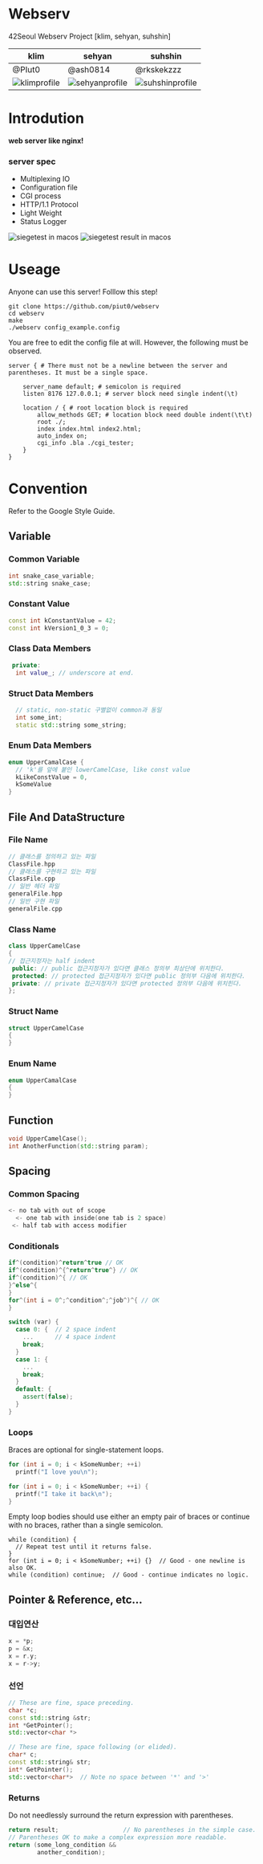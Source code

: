 # Webserv

42Seoul Webserv Project [klim, sehyan, suhshin]

| klim                             | sehyan                               | suhshin                                |
| -------------------------------- | ------------------------------------ | -------------------------------------- |
| @PIut0                           | @ash0814                             | @rkskekzzz                             |
| ![klimprofile](./asset/klim.png) | ![sehyanprofile](./asset/sehyan.png) | ![suhshinprofile](./asset/suhshin.png) |

# Introdution

**web server like nginx!**

### server spec

- Multiplexing IO
- Configuration file
- CGI process
- HTTP/1.1 Protocol
- Light Weight
- Status Logger

![siegetest in macos](./asset/siegetest.gif)
![siegetest result in macos](./asset/siegeresult.png)

# Useage

Anyone can use this server! Folllow this step!

```shell
git clone https://github.com/piut0/webserv
cd webserv
make
./webserv config_example.config
```

You are free to edit the config file at will.
However, the following must be observed.

```
server { # There must not be a newline between the server and parentheses. It must be a single space.

	server_name default; # semicolon is required
	listen 8176 127.0.0.1; # server block need single indent(\t)

	location / { # root location block is required
		allow_methods GET; # location block need double indent(\t\t)
		root ./;
		index index.html index2.html;
		auto_index on;
		cgi_info .bla ./cgi_tester;
	}
}
```

# Convention

Refer to the Google Style Guide.

## Variable

### Common Variable

```cpp
int snake_case_variable;
std::string snake_case;
```

### Constant Value

```cpp
const int kConstantValue = 42;
const int kVersion1_0_3 = 0;
```

### Class Data Members

```cpp
 private:
  int value_; // underscore at end.
```

### Struct Data Members

```cpp
  // static, non-static 구별없이 common과 동일
  int some_int;
  static std::string some_string;
```

### Enum Data Members

```cpp
enum UpperCamalCase {
  // 'k'를 앞에 붙인 lowerCamelCase, like const value
  kLikeConstValue = 0,
  kSomeValue
}
```

## File And DataStructure

### File Name

```cpp
// 클래스를 정의하고 있는 파일
ClassFile.hpp
// 클래스를 구현하고 있는 파일
ClassFile.cpp
// 일반 헤더 파일
generalFile.hpp
// 일반 구현 파일
generalFile.cpp
```

### Class Name

```cpp
class UpperCamelCase
{
// 접근지정자는 half indent
 public: // public 접근지정자가 있다면 클래스 정의부 최상단에 위치한다.
 protected: // protected 접근지정자가 있다면 public 정의부 다음에 위치한다.
 private: // private 접근지정자가 있다면 protected 정의부 다음에 위치힌다.
};
```

### Struct Name

```cpp
struct UpperCamelCase
{
}

```

### Enum Name

```cpp
enum UpperCamalCase
{
}

```

## Function

```cpp
void UpperCamelCase();
int AnotherFunction(std::string param);
```

## Spacing

### Common Spacing

```cpp
<- no tab with out of scope
  <- one tab with inside(one tab is 2 space)
 <- half tab with access modifier
```

### Conditionals

```cpp
if^(condition)^return^true // OK
if^(condition)^{^return^true^} // OK
if^(condition)^{ // OK
}^else^{
}
for^(int i = 0^;^condition^;^job^)^{ // OK
}

```

```cpp
switch (var) {
  case 0: {  // 2 space indent
    ...      // 4 space indent
    break;
  }
  case 1: {
    ...
    break;
  }
  default: {
    assert(false);
  }
}
```

### Loops

Braces are optional for single-statement loops.

```cpp
for (int i = 0; i < kSomeNumber; ++i)
  printf("I love you\n");

for (int i = 0; i < kSomeNumber; ++i) {
  printf("I take it back\n");
}
```

Empty loop bodies should use either an empty pair of braces or continue with no braces, rather than a single semicolon.

```
while (condition) {
  // Repeat test until it returns false.
}
for (int i = 0; i < kSomeNumber; ++i) {}  // Good - one newline is also OK.
while (condition) continue;  // Good - continue indicates no logic.
```

## Pointer & Reference, etc...

### 대입연산

```cpp
x = *p;
p = &x;
x = r.y;
x = r->y;
```

### 선언

```cpp
// These are fine, space preceding.
char *c;
const std::string &str;
int *GetPointer();
std::vector<char *>

// These are fine, space following (or elided).
char* c;
const std::string& str;
int* GetPointer();
std::vector<char*>  // Note no space between '*' and '>'
```

### Returns

Do not needlessly surround the return expression with parentheses.

```cpp
return result;                  // No parentheses in the simple case.
// Parentheses OK to make a complex expression more readable.
return (some_long_condition &&
        another_condition);
```

